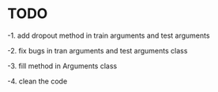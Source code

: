 # TODO
-1. add dropout method in train arguments and test arguments


-2. fix bugs in tran arguments and test arguments class


-3. fill method in Arguments class


-4. clean the code

